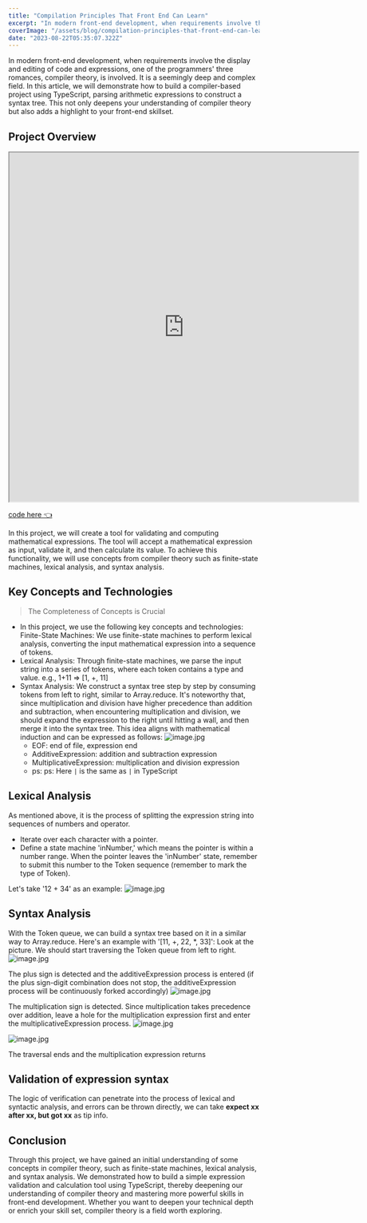 ```yaml
---
title: "Compilation Principles That Front End Can Learn"
excerpt: "In modern front-end development, when requirements involve the display and editing of code and expressions, one of the programmers' three romances, compiler theory, is involved. It is a seemingly deep and complex field."
coverImage: "/assets/blog/compilation-principles-that-front-end-can-learn/cover.png"
date: "2023-08-22T05:35:07.322Z"
---
```

In modern front-end development, when requirements involve the display and editing of code and expressions, one of the programmers' three romances, compiler theory, is involved. It is a seemingly deep and complex field. In this article, we will demonstrate how to build a compiler-based project using TypeScript, parsing arithmetic expressions to construct a syntax tree. This not only deepens your understanding of compiler theory but also adds a highlight to your front-end skillset.

## Project Overview

<iframe src="https://stillwatersignedalready.github.io/expression-validator/" width="700" height="700"></iframe>

[code here 👈](https://github.com/StillwaterSignedalready/expression-validator)

In this project, we will create a tool for validating and computing mathematical expressions. The tool will accept a mathematical expression as input, validate it, and then calculate its value. To achieve this functionality, we will use concepts from compiler theory such as finite-state machines, lexical analysis, and syntax analysis.

## Key Concepts and Technologies
> The Completeness of Concepts is Crucial

- In this project, we use the following key concepts and technologies:
Finite-State Machines: We use finite-state machines to perform lexical analysis, converting the input mathematical expression into a sequence of tokens.
- Lexical Analysis: Through finite-state machines, we parse the input string into a series of tokens, where each token contains a type and value. e.g., 1+11 => [1, +, 11]
- Syntax Analysis: We construct a syntax tree step by step by consuming tokens from left to right, similar to Array.reduce. It's noteworthy that, since multiplication and division have higher precedence than addition and subtraction, when encountering multiplication and division, we should expand the expression to the right until hitting a wall, and then merge it into the syntax tree. This idea aligns with mathematical induction and can be expressed as follows:
    ![image.jpg](/_next/image?url=%2Fassets%2Fblog%2Fcompilation-principles-that-front-end-can-learn%2Fmathematical-induction.jpg&w=3840&q=75)
    - EOF: end of file, expression end
    - AdditiveExpression: addition and subtraction expression
    - MultiplicativeExpression: multiplication and division expression
    - ps: ps: Here `|` is the same as `|` in TypeScript

## Lexical Analysis
As mentioned above, it is the process of splitting the expression string into sequences of numbers and operator.

- Iterate over each character with a pointer.
- Define a state machine 'inNumber,' which means the pointer is within a number range. When the pointer leaves the 'inNumber' state, remember to submit this number to the Token sequence (remember to mark the type of Token).

Let's take '12 + 34' as an example:
![image.jpg](/_next/image?url=%2Fassets%2Fblog%2Fcompilation-principles-that-front-end-can-learn%2Flexical-analysis.jpg&w=3840&q=75)


## Syntax Analysis
With the Token queue, we can build a syntax tree based on it in a similar way to Array.reduce. Here's an example with '[11, +, 22, *, 33]':
Look at the picture. We should start traversing the Token queue from left to right.
![image.jpg](/_next/image?url=%2Fassets%2Fblog%2Fcompilation-principles-that-front-end-can-learn%2Fsyntax-analysis-0.jpg&w=3840&q=75)

The plus sign is detected and the additiveExpression process is entered (if the plus sign-digit combination does not stop, the additiveExpression process will be continuously forked accordingly)
![image.jpg](/_next/image?url=%2Fassets%2Fblog%2Fcompilation-principles-that-front-end-can-learn%2Fsyntax-analysis-1.jpg&w=3840&q=75)


The multiplication sign is detected. Since multiplication takes precedence over addition, leave a hole for the multiplication expression first and enter the multiplicativeExpression process.
![image.jpg](/_next/image?url=%2Fassets%2Fblog%2Fcompilation-principles-that-front-end-can-learn%2Fsyntax-analysis-2.jpg&w=3840&q=75)

![image.jpg](/_next/image?url=%2Fassets%2Fblog%2Fcompilation-principles-that-front-end-can-learn%2Fsyntax-analysis-3.jpg&w=3840&q=75)

The traversal ends and the multiplication expression returns

## Validation of expression syntax
The logic of verification can penetrate into the process of lexical and syntactic analysis, and errors can be thrown directly, we can take **expect xx after xx, but got xx** as tip info.

## Conclusion
Through this project, we have gained an initial understanding of some concepts in compiler theory, such as finite-state machines, lexical analysis, and syntax analysis. We demonstrated how to build a simple expression validation and calculation tool using TypeScript, thereby deepening our understanding of compiler theory and mastering more powerful skills in front-end development. Whether you want to deepen your technical depth or enrich your skill set, compiler theory is a field worth exploring.